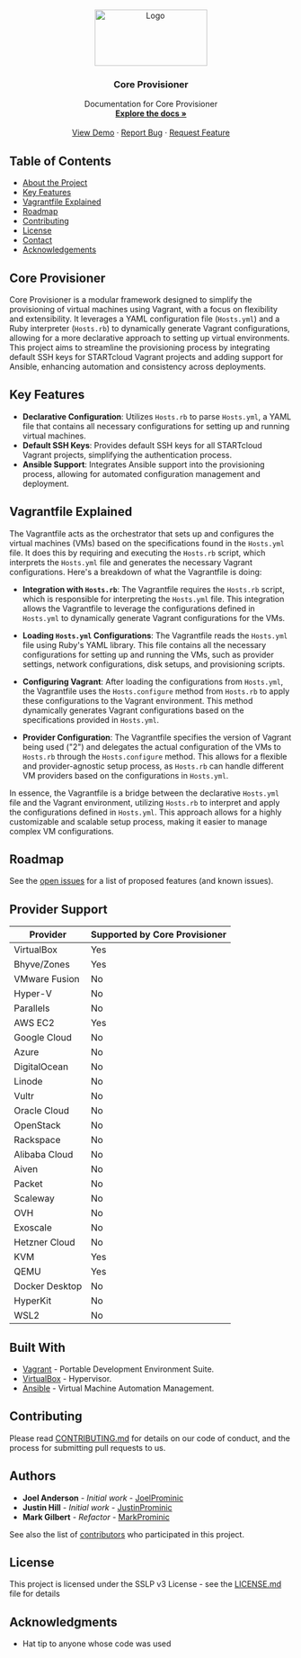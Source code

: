 <!-- PROJECT LOGO -->
<br />
<p align="center">
  <a href="https://github.com/STARTcloud/core_provisioner/">
    <img src="https://startcloud.com/assets/images/logos/startcloud-logo40.png" alt="Logo" width="200" height="100">
  </a>

  <h3 align="center">Core Provisioner</h3>

  <p align="center">
    Documentation for Core Provisioner
    <br />
    <a href="https://github.com/STARTcloud/core_provisioner/"><strong>Explore the docs »</strong></a>
    <br />
    <br />
    <a href="https://github.com/STARTcloud/core_provisioner/">View Demo</a>
    ·
    <a href="https://github.com/STARTcloud/core_provisioner/issues">Report Bug</a>
    ·
    <a href="https://github.com/STARTcloud/core_provisioner/issues">Request Feature</a>
  </p>
</p>

<!-- TABLE OF CONTENTS -->
## Table of Contents

* [About the Project](#core-provisioner)
* [Key Features](#key-features)
* [Vagrantfile Explained](#vagrantfile-explained)
* [Roadmap](#roadmap)
* [Contributing](#contributing)
* [License](#license)
* [Contact](#authors)
* [Acknowledgements](#acknowledgments)


## Core Provisioner
Core Provisioner is a modular framework designed to simplify the provisioning of virtual machines using Vagrant, with a focus on flexibility and extensibility. It leverages a YAML configuration file (`Hosts.yml`) and a Ruby interpreter (`Hosts.rb`) to dynamically generate Vagrant configurations, allowing for a more declarative approach to setting up virtual environments. This project aims to streamline the provisioning process by integrating default SSH keys for STARTcloud Vagrant projects and adding support for Ansible, enhancing automation and consistency across deployments.

## Key Features

- **Declarative Configuration**: Utilizes `Hosts.rb` to parse `Hosts.yml`, a YAML file that contains all necessary configurations for setting up and running virtual machines.
- **Default SSH Keys**: Provides default SSH keys for all STARTcloud Vagrant projects, simplifying the authentication process.
- **Ansible Support**: Integrates Ansible support into the provisioning process, allowing for automated configuration management and deployment.

## Vagrantfile Explained
The Vagrantfile acts as the orchestrator that sets up and configures the virtual machines (VMs) based on the specifications found in the `Hosts.yml` file. It does this by requiring and executing the `Hosts.rb` script, which interprets the `Hosts.yml` file and generates the necessary Vagrant configurations. Here's a breakdown of what the Vagrantfile is doing:

- **Integration with `Hosts.rb`**: The Vagrantfile requires the `Hosts.rb` script, which is responsible for interpreting the `Hosts.yml` file. This integration allows the Vagrantfile to leverage the configurations defined in `Hosts.yml` to dynamically generate Vagrant configurations for the VMs.

- **Loading `Hosts.yml` Configurations**: The Vagrantfile reads the `Hosts.yml` file using Ruby's YAML library. This file contains all the necessary configurations for setting up and running the VMs, such as provider settings, network configurations, disk setups, and provisioning scripts.

- **Configuring Vagrant**: After loading the configurations from `Hosts.yml`, the Vagrantfile uses the `Hosts.configure` method from `Hosts.rb` to apply these configurations to the Vagrant environment. This method dynamically generates Vagrant configurations based on the specifications provided in `Hosts.yml`.

- **Provider Configuration**: The Vagrantfile specifies the version of Vagrant being used ("2") and delegates the actual configuration of the VMs to `Hosts.rb` through the `Hosts.configure` method. This allows for a flexible and provider-agnostic setup process, as `Hosts.rb` can handle different VM providers based on the configurations in `Hosts.yml`.

In essence, the Vagrantfile is a bridge between the declarative `Hosts.yml` file and the Vagrant environment, utilizing `Hosts.rb` to interpret and apply the configurations defined in `Hosts.yml`. This approach allows for a highly customizable and scalable setup process, making it easier to manage complex VM configurations.

## Roadmap
See the [open issues](https://github.com/STARTcloud/core_provisioner/issues) for a list of proposed features (and known issues).

## Provider Support

| Provider       | Supported by Core Provisioner |
|----------------|--------------------------------|
| VirtualBox     | Yes                            |
| Bhyve/Zones    | Yes                            |
| VMware Fusion  | No                             |
| Hyper-V        | No                             |
| Parallels      | No                             |
| AWS EC2        | Yes                            |
| Google Cloud   | No                             |
| Azure          | No                             |
| DigitalOcean   | No                             |
| Linode         | No                             |
| Vultr          | No                             |
| Oracle Cloud   | No                             |
| OpenStack      | No                             |
| Rackspace      | No                             |
| Alibaba Cloud  | No                             |
| Aiven          | No                             |
| Packet         | No                             |
| Scaleway       | No                             |
| OVH            | No                             |
| Exoscale       | No                             |
| Hetzner Cloud  | No                             |
| KVM            | Yes                            |
| QEMU           | Yes                            |
| Docker Desktop | No                             |
| HyperKit       | No                             |
| WSL2           | No                             |

## Built With
* [Vagrant](https://www.vagrantup.com/) - Portable Development Environment Suite.
* [VirtualBox](https://www.virtualbox.org/wiki/Downloads) - Hypervisor.
* [Ansible](https://www.ansible.com/) - Virtual Machine Automation Management.

## Contributing

Please read [CONTRIBUTING.md](https://www.prominic.net) for details on our code of conduct, and the process for submitting pull requests to us.

## Authors
* **Joel Anderson** - *Initial work* - [JoelProminic](https://github.com/JoelProminic)
* **Justin Hill** - *Initial work* - [JustinProminic](https://github.com/JustinProminic)
* **Mark Gilbert** - *Refactor* - [MarkProminic](https://github.com/MarkProminic)

See also the list of [contributors](https://github.com/STARTcloud/core_provisioner/graphs/contributors) who participated in this project.

## License

This project is licensed under the SSLP v3 License - see the [LICENSE.md](LICENSE.md) file for details

## Acknowledgments

* Hat tip to anyone whose code was used
